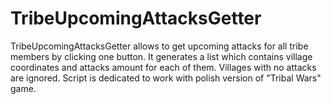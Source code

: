 # TribeUpcomingAttacksGetter
TribeUpcomingAttacksGetter allows to get upcoming attacks for all tribe members by clicking one button. It generates a list which contains village coordinates and attacks amount for each of them. Villages with no attacks are ignored.
Script is dedicated to work with polish version of "Tribal Wars" game.
